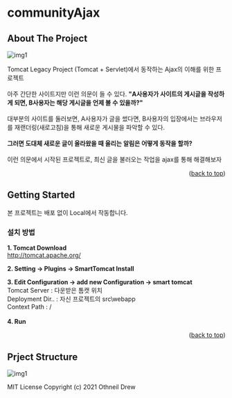 # communityAjax
<div id="top"></div>
<!--
*** Thanks for checking out the Best-README-Template. If you have a suggestion
*** that would make this better, please fork the repo and create a pull request
*** or simply open an issue with the tag "enhancement".
*** Don't forget to give the project a star!
*** Thanks again! Now go create something AMAZING! :D
-->

<!-- PROJECT SHIELDS -->
<!--
*** I'm using markdown "reference style" links for readability.
*** Reference links are enclosed in brackets [ ] instead of parentheses ( ).
*** See the bottom of this document for the declaration of the reference variables
*** for contributors-url, forks-url, etc. This is an optional, concise syntax you may use.
*** https://www.markdownguide.org/basic-syntax/#reference-style-links
-->

<!-- PROJECT LOGO -->

</div>



<!-- ABOUT THE PROJECT -->
## About The Project

![img1](main.png)

Tomcat Legacy Project (Tomcat + Servlet)에서 동작하는 Ajax의 이해를 위한 프로젝트
<br/><br/>
아주 간단한 사이트지만 이런 의문이 들 수 있다.
**"A사용자가 사이트의 게시글을 작성하게 되면, B사용자는 해당 게시글을 언제 볼 수 있을까?"**
<br/><br/>
대부분의 사이트를 둘러보면, A사용자가 글을 썼다면, B사용자의 입장에서는 브라우저를 재랜더링(새로고침)을 통해 새로운 게시물을 파악할 수 있다.
<br/><br/>
**그러면 도대체 새로운 글이 올라왔을 때 울리는 알림은 어떻게 동작을 할까?**
<br/><br/>
 이런 의문에서 시작된 프로젝트로, 최신 글을 불러오는 작업을 ajax를 통해 해결해보자

<p align="right">(<a href="#top">back to top</a>)</p>

<!-- GETTING STARTED -->
## Getting Started

본 프로젝트는 배포 없이 Local에서 작동합니다.

### 설치 방법

**1. Tomcat Download**
   <br>
   http://tomcat.apache.org/

**2. Setting -> Plugins -> SmartTomcat Install**

**3. Edit Configuration -> add new Configuration -> smart tomcat**
   <br/>
   Tomcat Server : 다운받은 톰캣 위치
   <br/>
   Deployment Dir.. : 자신 프로젝트의 src\webapp
   <br/>
   Context Path : /
   <br/>
<br/>
**4. Run**

<p align="right">(<a href="#top">back to top</a>)</p>

## Prject Structure
![img1](structure.png)

<!-- CONTACT -->


MIT License
Copyright (c) 2021 Othneil Drew

<!-- MARKDOWN LINKS & IMAGES -->
<!-- https://www.markdownguide.org/basic-syntax/#reference-style-links -->
[contributors-shield]: https://img.shields.io/github/contributors/github_username/repo_name.svg?style=for-the-badge
[contributors-url]: https://github.com/github_username/repo_name/graphs/contributors
[forks-shield]: https://img.shields.io/github/forks/github_username/repo_name.svg?style=for-the-badge
[forks-url]: https://github.com/github_username/repo_name/network/members
[stars-shield]: https://img.shields.io/github/stars/github_username/repo_name.svg?style=for-the-badge
[stars-url]: https://github.com/github_username/repo_name/stargazers
[issues-shield]: https://img.shields.io/github/issues/github_username/repo_name.svg?style=for-the-badge
[issues-url]: https://github.com/github_username/repo_name/issues
[license-shield]: https://img.shields.io/github/license/github_username/repo_name.svg?style=for-the-badge
[license-url]: https://github.com/github_username/repo_name/blob/master/LICENSE.txt
[linkedin-shield]: https://img.shields.io/badge/-LinkedIn-black.svg?style=for-the-badge&logo=linkedin&colorB=555
[linkedin-url]: https://linkedin.com/in/linkedin_username
[product-screenshot]: images/screenshot.png
